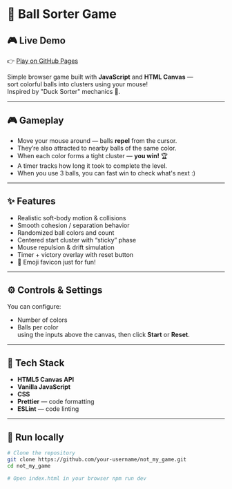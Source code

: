 # 🐶 Ball Sorter Game

## 🎮 Live Demo
👉 [Play on GitHub Pages](https://meryam99.github.io/not_my_game/)

Simple browser game built with **JavaScript** and **HTML Canvas** —  
sort colorful balls into clusters using your mouse!  
Inspired by "Duck Sorter" mechanics 🦆.

---

## 🎮 Gameplay

- Move your mouse around — balls **repel** from the cursor.
- They’re also attracted to nearby balls of the same color.
- When each color forms a tight cluster — **you win!** 🏆
- A timer tracks how long it took to complete the level.
- When you use 3 balls, you can fast win to check what's next :)

---

## ✨ Features

- Realistic soft-body motion & collisions  
- Smooth cohesion / separation behavior  
- Randomized ball colors and count  
- Centered start cluster with “sticky” phase  
- Mouse repulsion & drift simulation  
- Timer + victory overlay with reset button  
- 🐶 Emoji favicon just for fun!

---

## ⚙️ Controls & Settings

You can configure:
- Number of colors  
- Balls per color  
using the inputs above the canvas, then click **Start** or **Reset**.

---

## 🧠 Tech Stack

- **HTML5 Canvas API**
- **Vanilla JavaScript**
- **CSS**
- **Prettier** — code formatting
- **ESLint** — code linting

---

## 🚀 Run locally

```bash
# Clone the repository
git clone https://github.com/your-username/not_my_game.git
cd not_my_game

# Open index.html in your browser npm run dev
